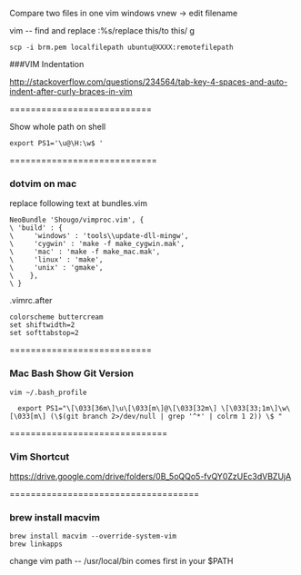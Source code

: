 Compare two files in one vim windows
vnew -> edit filename

vim -- find and replace
:%s/replace this/to this/ g

```
scp -i brm.pem localfilepath ubuntu@XXXX:remotefilepath
```

###VIM Indentation

http://stackoverflow.com/questions/234564/tab-key-4-spaces-and-auto-indent-after-curly-braces-in-vim

===========================

Show whole path on shell

```
export PS1='\u@\H:\w$ '
```
============================

### dotvim on mac

replace following text at bundles.vim

```
NeoBundle 'Shougo/vimproc.vim', {
\ 'build' : {
\     'windows' : 'tools\\update-dll-mingw',
\     'cygwin' : 'make -f make_cygwin.mak',
\     'mac' : 'make -f make_mac.mak',
\     'linux' : 'make',
\     'unix' : 'gmake',
\    },
\ }
```
.vimrc.after
```
colorscheme buttercream
set shiftwidth=2
set softtabstop=2
```

===========================

### Mac Bash Show Git Version

`vim ~/.bash_profile`

```
  export PS1="\[\033[36m\]\u\[\033[m\]@\[\033[32m\] \[\033[33;1m\]\w\[\033[m\] (\$(git branch 2>/dev/null | grep '^*' | colrm 1 2)) \$ "
```

==============================

### Vim Shortcut

https://drive.google.com/drive/folders/0B_5oQQo5-fvQY0ZzUEc3dVBZUjA

====================================

### brew install macvim

```
brew install macvim --override-system-vim
brew linkapps
```

change vim path -- /usr/local/bin comes first in your $PATH
